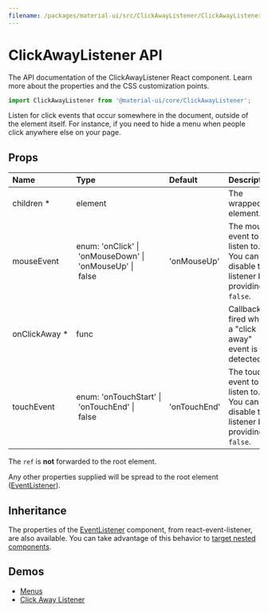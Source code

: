 ```yaml
---
filename: /packages/material-ui/src/ClickAwayListener/ClickAwayListener.js
---
```


<!--- This documentation is automatically generated, do not try to edit it. -->

# ClickAwayListener API

<p class="description">The API documentation of the ClickAwayListener React component. Learn more about the properties and the CSS customization points.</p>

```js
import ClickAwayListener from '@material-ui/core/ClickAwayListener';
```

Listen for click events that occur somewhere in the document, outside of the element itself.
For instance, if you need to hide a menu when people click anywhere else on your page.

## Props

| Name | Type | Default | Description |
|:-----|:-----|:--------|:------------|
| <span class="prop-name required">children&nbsp;*</span> | <span class="prop-type">element</span> |  | The wrapped element. |
| <span class="prop-name">mouseEvent</span> | <span class="prop-type">enum:&nbsp;'onClick'&nbsp;&#124;<br>&nbsp;'onMouseDown'&nbsp;&#124;<br>&nbsp;'onMouseUp'&nbsp;&#124;<br>&nbsp;false<br></span> | <span class="prop-default">'onMouseUp'</span> | The mouse event to listen to. You can disable the listener by providing `false`. |
| <span class="prop-name required">onClickAway&nbsp;*</span> | <span class="prop-type">func</span> |  | Callback fired when a "click away" event is detected. |
| <span class="prop-name">touchEvent</span> | <span class="prop-type">enum:&nbsp;'onTouchStart'&nbsp;&#124;<br>&nbsp;'onTouchEnd'&nbsp;&#124;<br>&nbsp;false<br></span> | <span class="prop-default">'onTouchEnd'</span> | The touch event to listen to. You can disable the listener by providing `false`. |

The `ref` is **not** forwarded to the root element.

Any other properties supplied will be spread to the root element ([EventListener](https://github.com/oliviertassinari/react-event-listener/)).

## Inheritance

The properties of the [EventListener](https://github.com/oliviertassinari/react-event-listener/) component, from react-event-listener, are also available.
You can take advantage of this behavior to [target nested components](/guides/api/#spread).

## Demos

- [Menus](/demos/menus/)
- [Click Away Listener](/utils/click-away-listener/)


